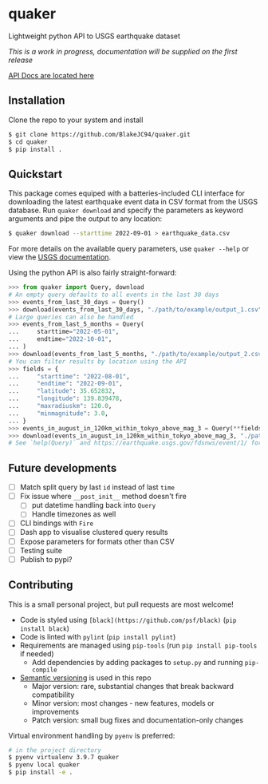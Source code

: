 # quaker
Lightweight python API to USGS earthquake dataset

*This is a work in progress, documentation will be supplied on the first release*

[API Docs are located here](https://earthquake.usgs.gov/fdsnws/event/1/)

## Installation
Clone the repo to your system and install

```bash
$ git clone https://github.com/BlakeJC94/quaker.git
$ cd quaker
$ pip install .
```

## Quickstart
This package comes equiped with a batteries-included CLI interface for downloading the latest
earthquake event data in CSV format from the USGS database. Run `quaker download` and specify the
parameters as keyword arguments and pipe the output to any location:
```bash
$ quaker download --starttime 2022-09-01 > earthquake_data.csv
```

For more details on the available query parameters, use `quaker --help` or view the
[USGS documentation](https://earthquake.usgs.gov/fdsnws/event/1/).

Using the python API is also fairly straight-forward:
```python
>>> from quaker import Query, download
# An empty query defaults to all events in the last 30 days
>>> events_from_last_30_days = Query()
>>> download(events_from_last_30_days, "./path/to/example/output_1.csv")
# Large queries can also be handled
>>> events_from_last_5_months = Query(
...     starttime="2022-05-01",
...     endtime="2022-10-01",
... )
>>> download(events_from_last_5_months, "./path/to/example/output_2.csv")
# You can filter results by location using the API
>>> fields = {
...     "starttime": "2022-08-01",
...     "endtime": "2022-09-01",
...     "latitude": 35.652832,
...     "longitude": 139.839478,
...     "maxradiuskm": 120.0,
...     "minmagnitude": 3.0,
... }
>>> events_in_august_in_120km_within_tokyo_above_mag_3 = Query(**fields)
>>> download(events_in_august_in_120km_within_tokyo_above_mag_3, "./path/to/example/output_3.csv")
# See `help(Query)` and https://earthquake.usgs.gov/fdsnws/event/1/ for more details
```

## Future developments

- [ ] Match split query by last `id` instead of last `time`
- [ ] Fix issue where `__post_init__` method doesn't fire
    - [ ] put datetime handling back into `Query`
    - [ ] Handle timezones as well
- [ ] CLI bindings with `Fire`
- [ ] Dash app to visualise clustered query results
- [ ] Expose parameters for formats other than CSV
- [ ] Testing suite
- [ ] Publish to pypi?

## Contributing
This is a small personal project, but pull requests are most welcome!

* Code is styled using `[black](https://github.com/psf/black)` (`pip install black`)
* Code is linted with `pylint` (`pip install pylint`)
* Requirements are managed using `pip-tools` (run `pip install pip-tools` if needed)
    * Add dependencies by adding packages to `setup.py` and running `pip-compile`
* [Semantic versioning](https://semver.org) is used in this repo
    * Major version: rare, substantial changes that break backward compatibility
    * Minor version: most changes - new features, models or improvements
    * Patch version: small bug fixes and documentation-only changes

Virtual environment handling by `pyenv` is preferred:
```bash
# in the project directory
$ pyenv virtualenv 3.9.7 quaker
$ pyenv local quaker
$ pip install -e .
```
